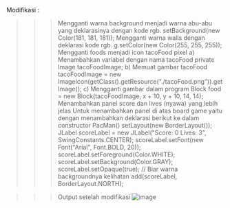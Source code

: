 Modifikasi :
>>> Mengganti warna background menjadi warna abu-abu yang deklarasinya dengan kode rgb.
    setBackground(new Color(181, 181, 181));
>>> Mengganti warna walls dengan deklarasi kode rgb.
    g.setColor(new Color(255, 255, 255));
>>>	Mengganti foods menjadi icon tacoFood pixel
    a)	Menambahkan variabel dengan nama tacoFood
        private Image tacoFoodImage;
    b)	Memuat gambar tacoFood
        tacoFoodImage = new ImageIcon(getClass().getResource("./tacoFood.png")).getImage();
    c)	Mengganti gambar dalam program
        Block food = new Block(tacoFoodImage, x + 10, y + 10, 14, 14);
>>>	Menambahkan panel score dan lives (nyawa) yang lebih jelas
    Untuk menambahkan panel di atas board game yaitu dengan menambahkan deklarasi berikut ke dalam constructor PacMan()
    setLayout(new BorderLayout());
    JLabel scoreLabel = new JLabel("Score: 0   Lives: 3", SwingConstants.CENTER);
    scoreLabel.setFont(new Font("Arial", Font.BOLD, 20));
    scoreLabel.setForeground(Color.WHITE);
    scoreLabel.setBackground(Color.GRAY);
    scoreLabel.setOpaque(true); // Biar warna backgroundnya kelihatan
    add(scoreLabel, BorderLayout.NORTH);

>>> Output setelah modifikasi
![image](https://github.com/user-attachments/assets/951a4ea2-fa8b-4894-be0c-142de7ce8283)


